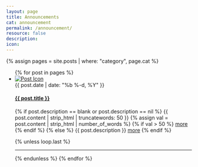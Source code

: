 ```yaml
---
layout: page
title: Announcements
cat: announcement
permalink: /announcement/
resource: false
description: 
icon: 
---
```


{% assign pages = site.posts | where: "category", page.cat %}
<div class="resources">
<ul class="list-group media-list post-list">
    {% for post in pages %}
    <li class="list-group-item media">
        <div class="media-left">
            <a href="{{ post.url | prepend: site.github.url }}">
              <img class="media-object img-rounded"
                src="{% if post.icon == 'default' %}
                {{site.github.url}}/assets/images/logo.png
                {% else %}
                {{site.github.url}}/assets/images/logos/{{post.icon}}300.jpg{% endif %}" alt="Post Icon">
            </a>
        </div>
        <div class="media-body">
            <span class="post-meta">{{ post.date | date: "%b %-d, %Y" }}</span>
            <h4 class="media-heading">
              <a class="post-link" href="{{ post.url | prepend: site.github.url }}">{{ post.title }}</a>
            </h4>
            <p>
              {% if post.description == blank or post.description == nil %}
                {{ post.content | strip_html | truncatewords: 50 }}
                {% assign val = post.content | strip_html | number_of_words %}
                {% if val > 50 %}
              <a class="post-link small-text" href="{{ post.url | prepend: site.github.url }}">more</a>
                {% endif %}
              {% else %}
                {{ post.description }}
              <a class="post-link small-text" href="{{ post.url | prepend: site.github.url }}">more</a>
              {% endif %}
            </p>
        </div>
    </li>
    {% unless loop.last %}<hr/>{% endunless %}
    {% endfor %}
</ul>
</div>
